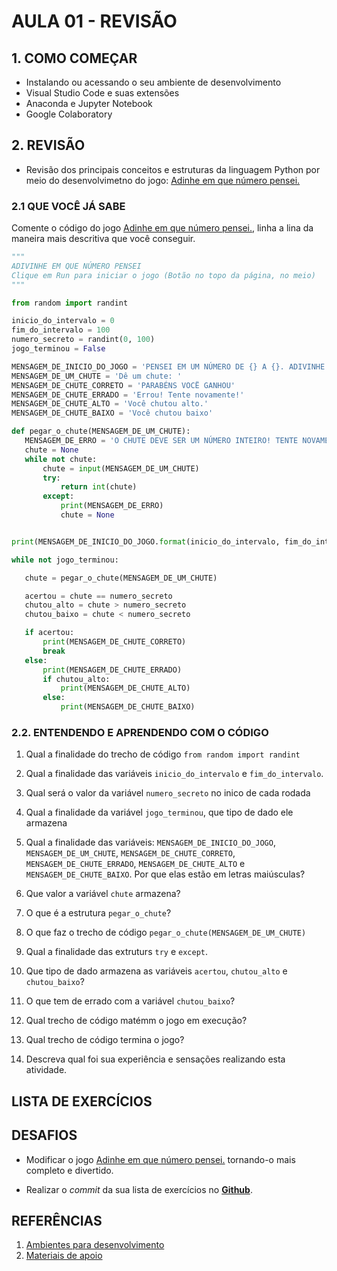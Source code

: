 # AULA 01 - REVISÃO

## 1. COMO COMEÇAR

- Instalando ou acessando o seu ambiente de desenvolvimento
- Visual Studio Code e suas extensões
- Anaconda e Jupyter Notebook
- Google Colaboratory

## 2. REVISÃO

 - Revisão dos principais conceitos e estruturas da linguagem Python por meio do desenvolvimetno do jogo: [Adinhe em que número pensei.](https://repl.it/@ferreira_mr/adivinhe-em-que-numero-pensei#main.py)


### 2.1 QUE VOCÊ JÁ SABE
 
 Comente o código do jogo [Adinhe em que número pensei.](https://repl.it/@ferreira_mr/adivinhe-em-que-numero-pensei#main.py), linha a lina da maneira mais descritiva que você conseguir.

 ```python
"""
ADIVINHE EM QUE NÚMERO PENSEI
Clique em Run para iniciar o jogo (Botão no topo da página, no meio)
"""

from random import randint

inicio_do_intervalo = 0
fim_do_intervalo = 100
numero_secreto = randint(0, 100)
jogo_terminou = False

MENSAGEM_DE_INICIO_DO_JOGO = 'PENSEI EM UM NÚMERO DE {} A {}. ADIVINHE QUAL!' 
MENSAGEM_DE_UM_CHUTE = 'Dê um chute: '
MENSAGEM_DE_CHUTE_CORRETO = 'PARABÉNS VOCË GANHOU'
MENSAGEM_DE_CHUTE_ERRADO = 'Errou! Tente novamente!'
MENSAGEM_DE_CHUTE_ALTO = 'Você chutou alto.'
MENSAGEM_DE_CHUTE_BAIXO = 'Você chutou baixo'

def pegar_o_chute(MENSAGEM_DE_UM_CHUTE):
	MENSAGEM_DE_ERRO = 'O CHUTE DEVE SER UM NÚMERO INTEIRO! TENTE NOVAMENTE'
	chute = None
	while not chute:
		chute = input(MENSAGEM_DE_UM_CHUTE)
		try:
			return int(chute)
		except:
			print(MENSAGEM_DE_ERRO)
			chute = None


print(MENSAGEM_DE_INICIO_DO_JOGO.format(inicio_do_intervalo, fim_do_intervalo))

while not jogo_terminou:

	chute = pegar_o_chute(MENSAGEM_DE_UM_CHUTE)

	acertou = chute == numero_secreto
	chutou_alto = chute > numero_secreto
	chutou_baixo = chute < numero_secreto

	if acertou:
		print(MENSAGEM_DE_CHUTE_CORRETO)
		break
	else:
		print(MENSAGEM_DE_CHUTE_ERRADO)
		if chutou_alto:
			print(MENSAGEM_DE_CHUTE_ALTO)
		else:
			print(MENSAGEM_DE_CHUTE_BAIXO)
 ```

 
 ### 2.2. ENTENDENDO E APRENDENDO COM O CÓDIGO 

 1. Qual a finalidade do trecho de código `from random import randint`

 1. Qual a finalidade das variáveis `inicio_do_intervalo` e `fim_do_intervalo`.

 1. Qual será o valor da variável `numero_secreto` no inico de cada rodada

 1. Qual a finalidade da variável `jogo_terminou`, que tipo de dado ele armazena

 1. Qual a finalidade das variáveis: `MENSAGEM_DE_INICIO_DO_JOGO`, `MENSAGEM_DE_UM_CHUTE`, `MENSAGEM_DE_CHUTE_CORRETO`, `MENSAGEM_DE_CHUTE_ERRADO`, `MENSAGEM_DE_CHUTE_ALTO` e `MENSAGEM_DE_CHUTE_BAIXO`. Por que elas estão em letras maiúsculas?

 1. Que valor a variável `chute` armazena?

 1. O que é a estrutura `pegar_o_chute`?

 1. O que faz o trecho de código `pegar_o_chute(MENSAGEM_DE_UM_CHUTE)`

 1. Qual a finalidade das extruturs `try` e `except`.

 1. Que tipo de dado armazena as variáveis `acertou`, `chutou_alto` e `chutou_baixo`?

 1. O que tem de errado com a variável `chutou_baixo`?

 1. Qual trecho de código matémm o jogo em execução?

 1. Qual trecho de código termina o jogo?

 1. Descreva qual foi sua experiência e sensações realizando esta atividade.

## LISTA DE EXERCÍCIOS

## DESAFIOS

- Modificar o jogo [Adinhe em que número pensei.](https://repl.it/@ferreira_mr/adivinhe-em-que-numero-pensei#main.py) tornando-o mais completo e divertido.

- Realizar o *commit* da sua lista de exercícios no [**Github**](https://github.com/).

## REFERÊNCIAS

1. [Ambientes para desenvolvimento](ambientes_de_desenvolvimento.md)
2. [Materiais de apoio](referencias.md)
